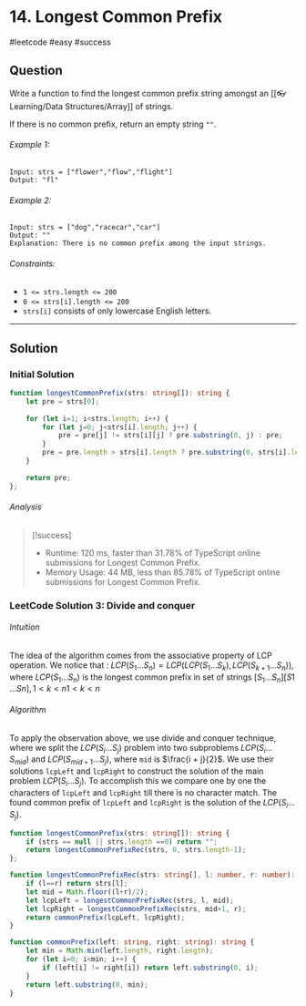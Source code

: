 # 14. Longest Common Prefix
#leetcode #easy #success

## Question
Write a function to find the longest common prefix string amongst an [[👓 Learning/Data Structures/Array]] of strings.

If there is no common prefix, return an empty string `""`.

###### Example 1:
```
Input: strs = ["flower","flow","flight"]
Output: "fl"
```

###### Example 2:
```
Input: strs = ["dog","racecar","car"]
Output: ""
Explanation: There is no common prefix among the input strings.
```

###### Constraints:
-   `1 <= strs.length <= 200`
-   `0 <= strs[i].length <= 200`
-   `strs[i]` consists of only lowercase English letters.
---
## Solution
### Initial Solution
```typescript
function longestCommonPrefix(strs: string[]): string {
    let pre = strs[0];
    
    for (let i=1; i<strs.length; i++) {
        for (let j=0; j<strs[i].length; j++) {
            pre = pre[j] != strs[i][j] ? pre.substring(0, j) : pre;
        }
        pre = pre.length > strs[i].length ? pre.substring(0, strs[i].length) : pre
    }
    
    return pre;
};
```

###### Analysis
>[!success]
> - Runtime: 120 ms, faster than 31.78% of TypeScript online submissions for Longest Common Prefix.
> - Memory Usage: 44 MB, less than 85.78% of TypeScript online submissions for Longest Common Prefix.

### LeetCode Solution 3: Divide and conquer
###### Intuition
The idea of the algorithm comes from the associative property of LCP operation. We notice that : $LCP(S_1 \ldots S_n) = LCP(LCP(S_1 \ldots S_k), LCP (S_{k+1} \ldots S_n))$, where $LCP(S_1 \ldots S_n)$ is the longest common prefix in set of strings $[S_1 \ldots S_n][S1​…Sn​] , 1 < k < n1<k<n$

###### Algorithm
To apply the observation above, we use divide and conquer technique, where we split the $LCP(S_i \ldots S_j)$ problem into two subproblems $LCP(S_i \ldots S_{mid})$ and $LCP(S_{mid+1} \ldots S_j)$, where `mid` is $\frac{i + j}{2}$. We use their solutions `lcpLeft` and `lcpRight` to construct the solution of the main problem $LCP(S_i \ldots S_j)$. To accomplish this we compare one by one the characters of `lcpLeft` and `lcpRight` till there is no character match. The found common prefix of `lcpLeft` and `lcpRight` is the solution of the $LCP(S_i \ldots S_j)$.

```typescript
function longestCommonPrefix(strs: string[]): string {
    if (strs == null || strs.length ==0) return "";
    return longestCommonPrefixRec(strs, 0, strs.length-1);
};

function longestCommonPrefixRec(strs: string[], l: number, r: number): string {
    if (l==r) return strs[l];
    let mid = Math.floor((l+r)/2);
    let lcpLeft = longestCommonPrefixRec(strs, l, mid);
    let lcpRight = longestCommonPrefixRec(strs, mid+1, r);
    return commonPrefix(lcpLeft, lcpRight);
}

function commonPrefix(left: string, right: string): string {
    let min = Math.min(left.length, right.length);
    for (let i=0; i<min; i++) {
        if (left[i] != right[i]) return left.substring(0, i);
    }
    return left.substring(0, min);
}
```
